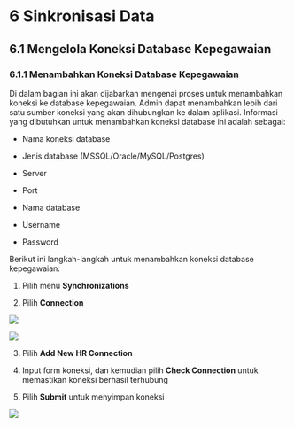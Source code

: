 # **6 Sinkronisasi Data**

## **6.1 Mengelola Koneksi Database Kepegawaian**

### **6.1.1 Menambahkan Koneksi Database Kepegawaian**

Di dalam bagian ini akan dijabarkan mengenai proses untuk menambahkan koneksi ke database kepegawaian. Admin dapat menambahkan 
lebih dari satu sumber koneksi yang akan dihubungkan ke dalam aplikasi. Informasi yang dibutuhkan untuk menambahkan koneksi database ini adalah sebagai:

- Nama koneksi database

- Jenis database (MSSQL/Oracle/MySQL/Postgres)

- Server

- Port

- Nama database

- Username

- Password

Berikut ini langkah-langkah untuk menambahkan koneksi database kepegawaian:

1. Pilih menu **Synchronizations**

2. Pilih **Connection**

![](media/f4af9de690748469b5b23626f55c0544.jpg)

![](media/8bd1f9c3938e066e2947f09b5a7a6d94.png)

3. Pilih **Add New HR Connection**

4. Input form koneksi, dan kemudian pilih **Check Connection** untuk memastikan koneksi berhasil terhubung

5. Pilih **Submit** untuk menyimpan koneksi

![](media/888e59a097ae4a8e27f78a2b950e158c.png)
